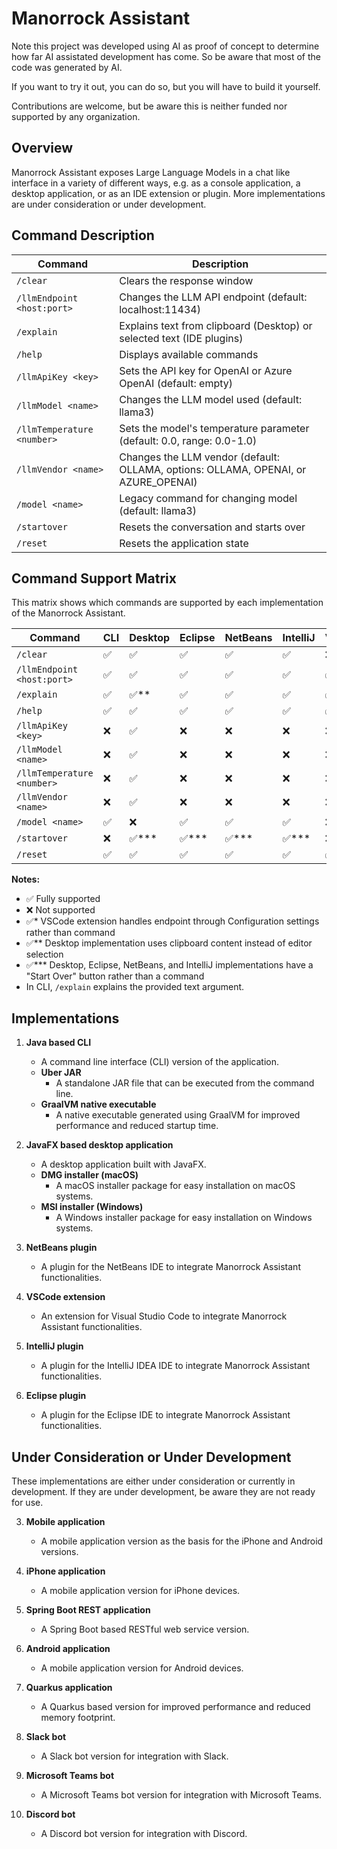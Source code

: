 # Manorrock Assistant

Note this project was developed using AI as proof of concept to determine how far AI assistated development has come. So be aware that most of the code was generated by AI.

If you want to try it out, you can do so, but you will have to build it yourself.

Contributions are welcome, but be aware this is neither funded nor supported by any organization.

## Overview

Manorrock Assistant exposes Large Language Models in a chat like interface in a variety of different ways, e.g. as a console application, a desktop application, or as an IDE extension or plugin. More implementations are under consideration or under development.

## Command Description

| Command | Description |
|---------|-------------|
| `/clear` | Clears the response window |
| `/llmEndpoint <host:port>` | Changes the LLM API endpoint (default: localhost:11434) |
| `/explain` | Explains text from clipboard (Desktop) or selected text (IDE plugins) |
| `/help` | Displays available commands |
| `/llmApiKey <key>` | Sets the API key for OpenAI or Azure OpenAI (default: empty) |
| `/llmModel <name>` | Changes the LLM model used (default: llama3) |
| `/llmTemperature <number>` | Sets the model's temperature parameter (default: 0.0, range: 0.0-1.0) |
| `/llmVendor <name>` | Changes the LLM vendor (default: OLLAMA, options: OLLAMA, OPENAI, or AZURE_OPENAI) |
| `/model <name>` | Legacy command for changing model (default: llama3) |
| `/startover` | Resets the conversation and starts over |
| `/reset` | Resets the application state |

## Command Support Matrix

This matrix shows which commands are supported by each implementation of the Manorrock Assistant.

| Command | CLI | Desktop | Eclipse | NetBeans | IntelliJ | VSCode | Mobile |
|---------|-----|---------|---------|----------|----------|--------|--------|
| `/clear` | ✅ | ✅ | ✅ | ✅ | ✅ | ❌ | ✅ |
| `/llmEndpoint <host:port>` | ✅ | ✅ | ✅ | ✅ | ✅ | ✅* | ✅ |
| `/explain` | ✅ | ✅** | ✅ | ✅ | ✅ | ✅ | ❌ |
| `/help` | ✅ | ✅ | ✅ | ✅ | ✅ | ✅ | ✅ |
| `/llmApiKey <key>` | ❌ | ✅ | ❌ | ❌ | ❌ | ❌ | ❌ |
| `/llmModel <name>` | ❌ | ✅ | ❌ | ❌ | ❌ | ❌ | ❌ |
| `/llmTemperature <number>` | ❌ | ✅ | ❌ | ❌ | ❌ | ❌ | ❌ |
| `/llmVendor <name>` | ❌ | ✅ | ❌ | ❌ | ❌ | ❌ | ❌ |
| `/model <name>` | ✅ | ❌ | ✅ | ✅ | ✅ | ❌ | ✅ |
| `/startover` | ❌ | ✅*** | ✅*** | ✅*** | ✅*** | ❌ | ❌ |
| `/reset` | ✅ | ✅ | ✅ | ✅ | ✅ | ✅ | ✅ |

**Notes:**
- ✅ Fully supported
- ❌ Not supported
- ✅* VSCode extension handles endpoint through Configuration settings rather than command
- ✅** Desktop implementation uses clipboard content instead of editor selection
- ✅*** Desktop, Eclipse, NetBeans, and IntelliJ implementations have a "Start Over" button rather than a command
- In CLI, `/explain` explains the provided text argument.

## Implementations

1. **Java based CLI**
   - A command line interface (CLI) version of the application.
   - **Uber JAR**
     - A standalone JAR file that can be executed from the command line.
   - **GraalVM native executable**
     - A native executable generated using GraalVM for improved performance and reduced startup time.

2. **JavaFX based desktop application**
   - A desktop application built with JavaFX.
   - **DMG installer (macOS)**
     - A macOS installer package for easy installation on macOS systems.
   - **MSI installer (Windows)**
     - A Windows installer package for easy installation on Windows systems.

3. **NetBeans plugin**
   - A plugin for the NetBeans IDE to integrate Manorrock Assistant functionalities.

4. **VSCode extension**
   - An extension for Visual Studio Code to integrate Manorrock Assistant functionalities.

5. **IntelliJ plugin**
   - A plugin for the IntelliJ IDEA IDE to integrate Manorrock Assistant functionalities.

6. **Eclipse plugin**
   - A plugin for the Eclipse IDE to integrate Manorrock Assistant functionalities.


## Under Consideration or Under Development

These implementations are either under consideration or currently in development. If they are under development, be aware they are not ready for use.

3. **Mobile application**
   - A mobile application version as the basis for the iPhone and Android versions.

4. **iPhone application**
   - A mobile application version for iPhone devices.

5. **Spring Boot REST application**
   - A Spring Boot based RESTful web service version.

6. **Android application**
   - A mobile application version for Android devices.

7. **Quarkus application**
   - A Quarkus based version for improved performance and reduced memory footprint.

8. **Slack bot**
   - A Slack bot version for integration with Slack.

9. **Microsoft Teams bot**
   - A Microsoft Teams bot version for integration with Microsoft Teams.

10. **Discord bot**
    - A Discord bot version for integration with Discord.
